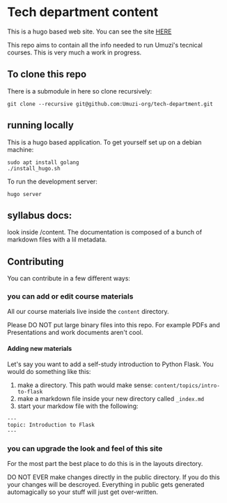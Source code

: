 # Tech department content

This is a hugo based web site. You can see the site [HERE](https://master.d3hv5c7o5j7vym.amplifyapp.com)

This repo aims to contain all the info needed to run Umuzi's tecnical courses. This is very much a work in progress.

## To clone this repo

There is a submodule in here so clone recursively:

```
git clone --recursive git@github.com:Umuzi-org/tech-department.git
```

## running locally

This is a hugo based application. To get yourself set up on a debian machine:

```
sudo apt install golang
./install_hugo.sh
```

To run the development server:

```
hugo server
```

## syllabus docs:

look inside /content. The documentation is composed of a bunch of markdown files with a lil metadata.

## Contributing

You can contribute in a few different ways:

### you can add or edit course materials

All our course materials live inside the `content` directory.

Please DO NOT put large binary files into this repo. For example PDFs and Presentations and work documents aren't cool.

#### Adding new materials

Let's say you want to add a self-study introduction to Python Flask. You would do something like this:

1. make a directory. This path would make sense: `content/topics/intro-to-flask`
2. make a markdown file inside your new directory called `_index.md`
3. start your markdow file with the following:

```
---
topic: Introduction to Flask
---
```

### you can upgrade the look and feel of this site

For the most part the best place to do this is in the layouts directory.

DO NOT EVER make changes directly in the public directory. If you do this your changes will be descroyed. Everything in public gets generated automagically so your stuff will just get over-written.
